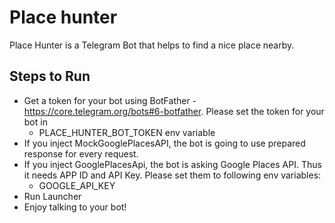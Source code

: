 # Place hunter

Place Hunter is a Telegram Bot that helps to find a nice place nearby. 

## Steps to Run

* Get a token for your bot using BotFather - https://core.telegram.org/bots#6-botfather. Please set the token for your bot in
    * PLACE_HUNTER_BOT_TOKEN env variable
* If you inject MockGooglePlacesAPI, the bot is going to use prepared response for every request.
* If you inject GooglePlacesApi, the bot is asking Google Places API. Thus it needs APP ID and API Key. Please set them to following env variables:
    * GOOGLE_API_KEY
* Run Launcher
* Enjoy talking to your bot!